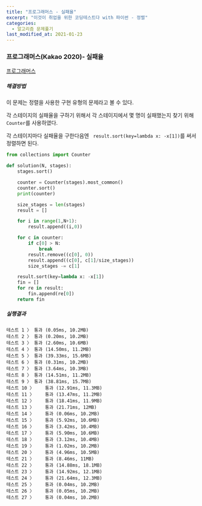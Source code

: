 ```yaml
---
title: "프로그래머스 - 실패율"
excerpt: "이것이 취업을 위한 코딩테스트다 with 파이썬 - 정렬"
categories:
  - 알고리즘 문제풀기
last_modified_at: 2021-01-23
---
```


### 프로그래머스(Kakao 2020)- 실패율

[프로그래머스](https://programmers.co.kr/learn/courses/30/lessons/42889)

##### 해결방법 

이 문제는 정렬을 사용한 구현 유형의 문제라고 볼 수 있다.

각 스테이지의 실패율을 구하기 위해서 각 스테이지에서 몇 명이  실패했는지 찾기 위해 `Counter`를 사용하였다.

각 스테이지마다 실패율을 구한다음엔 ` result.sort(key=lambda x: -x[1])`를 써서 정렬하면 된다.

```python
from collections import Counter

def solution(N, stages):
    stages.sort()

    counter = Counter(stages).most_common()
    counter.sort()
    print(counter)

    size_stages = len(stages)
    result = []

    for i in range(1,N+1):
        result.append((i,0))

    for c in counter:
        if c[0] > N:
            break
        result.remove((c[0], 0))
        result.append((c[0], c[1]/size_stages))
        size_stages -= c[1]

    result.sort(key=lambda x: -x[1])
    fin = []
    for re in result:
        fin.append(re[0])
    return fin
```



##### 실행결과

```
테스트 1 〉	통과 (0.05ms, 10.2MB)
테스트 2 〉	통과 (0.20ms, 10.2MB)
테스트 3 〉	통과 (2.60ms, 10.6MB)
테스트 4 〉	통과 (14.50ms, 11.2MB)
테스트 5 〉	통과 (39.33ms, 15.6MB)
테스트 6 〉	통과 (0.31ms, 10.2MB)
테스트 7 〉	통과 (3.64ms, 10.3MB)
테스트 8 〉	통과 (14.51ms, 11.2MB)
테스트 9 〉	통과 (38.81ms, 15.7MB)
테스트 10 〉	통과 (12.91ms, 11.3MB)
테스트 11 〉	통과 (13.47ms, 11.2MB)
테스트 12 〉	통과 (18.41ms, 11.9MB)
테스트 13 〉	통과 (21.71ms, 12MB)
테스트 14 〉	통과 (0.06ms, 10.2MB)
테스트 15 〉	통과 (5.92ms, 10.6MB)
테스트 16 〉	통과 (3.42ms, 10.4MB)
테스트 17 〉	통과 (5.90ms, 10.6MB)
테스트 18 〉	통과 (3.12ms, 10.4MB)
테스트 19 〉	통과 (1.02ms, 10.2MB)
테스트 20 〉	통과 (4.96ms, 10.5MB)
테스트 21 〉	통과 (8.46ms, 11MB)
테스트 22 〉	통과 (14.88ms, 18.1MB)
테스트 23 〉	통과 (14.92ms, 12.1MB)
테스트 24 〉	통과 (21.64ms, 12.3MB)
테스트 25 〉	통과 (0.04ms, 10.2MB)
테스트 26 〉	통과 (0.05ms, 10.2MB)
테스트 27 〉	통과 (0.04ms, 10.2MB)
```


